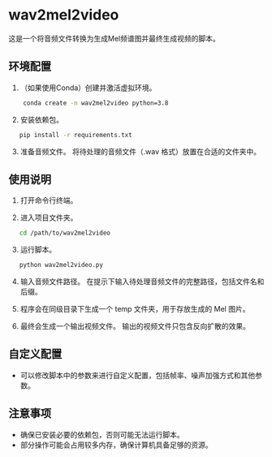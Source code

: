 # wav2mel2video

这是一个将音频文件转换为生成Mel频谱图并最终生成视频的脚本。

## 环境配置

1. （如果使用Conda）创建并激活虚拟环境。
```bash
    conda create -n wav2mel2video python=3.8
```

2. 安装依赖包。
```bash
   pip install -r requirements.txt
```

3. 准备音频文件。
   将待处理的音频文件（.wav 格式）放置在合适的文件夹中。

## 使用说明

1. 打开命令行终端。

2. 进入项目文件夹。
```bash
   cd /path/to/wav2mel2video
```

3. 运行脚本。
```bash
   python wav2mel2video.py
```

4. 输入音频文件路径。
   在提示下输入待处理音频文件的完整路径，包括文件名和后缀。

5. 程序会在同级目录下生成一个 temp 文件夹，用于存放生成的 Mel 图片。

6. 最终会生成一个输出视频文件。
   输出的视频文件只包含反向扩散的效果。

## 自定义配置

- 可以修改脚本中的参数来进行自定义配置，包括帧率、噪声加强方式和其他参数。

## 注意事项

- 确保已安装必要的依赖包，否则可能无法运行脚本。
- 部分操作可能会占用较多内存，确保计算机具备足够的资源。
